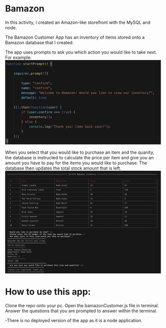 # Bamazon 
In this activity, I created an Amazon-like storefront with the MySQL and node.

The Bamazon Customer App has an inventory of items stored onto a Bamazon database that I created. 

The app uses prompts to ask you which action you would like to take next. 
For example:
![](screenshotsForReadme/prompt.jpg)

When you select that you would like to purchase an item and the quanity, the database is instructed to calculate the price per item and give you an amount you have to pay for the items you would like to purchase. The database then updates the total stock amount that is left. 
![](screenshotsForReadme/bamazonapp.jpg)

# How to use this app:

Clone the repo onto your pc.
Open the bamazonCustomer.js file in terminal.
Answer the questions that you are prompted to answer within the terminal.

-There is no deployed version of the app as it is a node application.